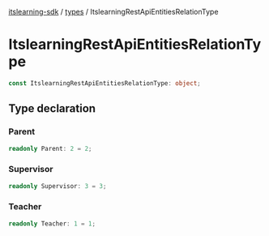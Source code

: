 [itslearning-sdk](../../modules.md) / [types](../index.md) / ItslearningRestApiEntitiesRelationType

# ItslearningRestApiEntitiesRelationType

```ts
const ItslearningRestApiEntitiesRelationType: object;
```

## Type declaration

### Parent

```ts
readonly Parent: 2 = 2;
```

### Supervisor

```ts
readonly Supervisor: 3 = 3;
```

### Teacher

```ts
readonly Teacher: 1 = 1;
```
